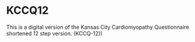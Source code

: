 # KCCQ12
This is a digital version of the Kansas City Cardiomyopathy Questionnaire shortened 12 step version. (KCCQ-12))
